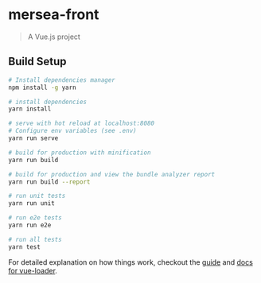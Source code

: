 # mersea-front

> A Vue.js project

## Build Setup

```bash
# Install dependencies manager
npm install -g yarn

# install dependencies
yarn install

# serve with hot reload at localhost:8080
# Configure env variables (see .env)
yarn run serve

# build for production with minification
yarn run build

# build for production and view the bundle analyzer report
yarn run build --report

# run unit tests
yarn run unit

# run e2e tests
yarn run e2e

# run all tests
yarn test
```

For detailed explanation on how things work, checkout the [guide](http://vuejs-templates.github.io/webpack/) and [docs for vue-loader](http://vuejs.github.io/vue-loader).
